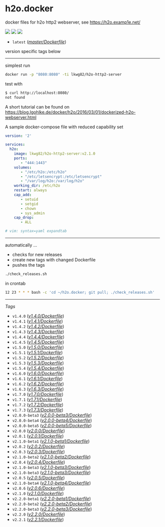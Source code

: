 # h2o.docker
docker files for h2o http2 webserver, see https://h2o.examp1e.net/

[![](https://badge.imagelayers.io/lkwg82/h2o-http2-server:latest.svg)](https://imagelayers.io/?images=lkwg82%2Fh2o-http2-server:latest)
[![](https://img.shields.io/docker/stars/lkwg82/h2o-http2-server.svg)](https://hub.docker.com/r/lkwg82/h2o-http2-server/)
[![](https://img.shields.io/docker/pulls/lkwg82/h2o-http2-server.svg)](https://hub.docker.com/r/lkwg82/h2o-http2-server/)

- ```latest``` (*[master/Dockerfile](https://github.com/lkwg82/h2o.docker/blob/master/Dockerfile)*)

version specific tags below

---

simplest run
```bash
docker run -p "8080:8080" -ti lkwg82/h2o-http2-server
```
test with 
```bash
$ curl http://localhost:8080/
not found
```

A short tutorial can be found on https://blog.lgohlke.de/docker/h2o/2016/03/01/dockerized-h2o-webserver.html

A sample docker-compose file with reduced capability set

```yaml
version: '2'

services:
  h2o:
    image: lkwg82/h2o-http2-server:v2.1.0
    ports:
       - "444:1443"
    volumes:
       - "/etc/h2o:/etc/h2o"
       - "/etc/letsencrypt:/etc/letsencrypt"
       - "/var/log/h2o:/var/log/h2o"
    working_dir: /etc/h2o
    restart: always
    cap_add:
       - setuid
       - setgid
       - chown
       - sys_admin
    cap_drop:
       - ALL

# vim: syntax=yaml expandtab
```

---

automatically ...

 - checks for new releases 
 - create new tags with changed Dockerfile
 - pushes the tags
 
```bash
./check_releases.sh
```

in crontab
```bash
12 23 * * * bash -c 'cd ~/h2o.docker; git pull; ./check_releases.sh'
```

---

*Tags*

- ```v1.4.0``` (*[v1.4.0/Dockerfile](https://github.com/lkwg82/h2o.docker/blob/v1.4.0/Dockerfile)*)
- ```v1.4.1``` (*[v1.4.1/Dockerfile](https://github.com/lkwg82/h2o.docker/blob/v1.4.1/Dockerfile)*)
- ```v1.4.2``` (*[v1.4.2/Dockerfile](https://github.com/lkwg82/h2o.docker/blob/v1.4.2/Dockerfile)*)
- ```v1.4.3``` (*[v1.4.3/Dockerfile](https://github.com/lkwg82/h2o.docker/blob/v1.4.3/Dockerfile)*)
- ```v1.4.4``` (*[v1.4.4/Dockerfile](https://github.com/lkwg82/h2o.docker/blob/v1.4.4/Dockerfile)*)
- ```v1.4.5``` (*[v1.4.5/Dockerfile](https://github.com/lkwg82/h2o.docker/blob/v1.4.5/Dockerfile)*)
- ```v1.5.0``` (*[v1.5.0/Dockerfile](https://github.com/lkwg82/h2o.docker/blob/v1.5.0/Dockerfile)*)
- ```v1.5.1``` (*[v1.5.1/Dockerfile](https://github.com/lkwg82/h2o.docker/blob/v1.5.1/Dockerfile)*)
- ```v1.5.2``` (*[v1.5.2/Dockerfile](https://github.com/lkwg82/h2o.docker/blob/v1.5.2/Dockerfile)*)
- ```v1.5.3``` (*[v1.5.3/Dockerfile](https://github.com/lkwg82/h2o.docker/blob/v1.5.3/Dockerfile)*)
- ```v1.5.4``` (*[v1.5.4/Dockerfile](https://github.com/lkwg82/h2o.docker/blob/v1.5.4/Dockerfile)*)
- ```v1.6.0``` (*[v1.6.0/Dockerfile](https://github.com/lkwg82/h2o.docker/blob/v1.6.0/Dockerfile)*)
- ```v1.6.1``` (*[v1.6.1/Dockerfile](https://github.com/lkwg82/h2o.docker/blob/v1.6.1/Dockerfile)*)
- ```v1.6.2``` (*[v1.6.2/Dockerfile](https://github.com/lkwg82/h2o.docker/blob/v1.6.2/Dockerfile)*)
- ```v1.6.3``` (*[v1.6.3/Dockerfile](https://github.com/lkwg82/h2o.docker/blob/v1.6.3/Dockerfile)*)
- ```v1.7.0``` (*[v1.7.0/Dockerfile](https://github.com/lkwg82/h2o.docker/blob/v1.7.0/Dockerfile)*)
- ```v1.7.1``` (*[v1.7.1/Dockerfile](https://github.com/lkwg82/h2o.docker/blob/v1.7.1/Dockerfile)*)
- ```v1.7.2``` (*[v1.7.2/Dockerfile](https://github.com/lkwg82/h2o.docker/blob/v1.7.2/Dockerfile)*)
- ```v1.7.3``` (*[v1.7.3/Dockerfile](https://github.com/lkwg82/h2o.docker/blob/v1.7.3/Dockerfile)*)
- ```v2.0.0-beta3``` (*[v2.0.0-beta3/Dockerfile](https://github.com/lkwg82/h2o.docker/blob/v2.0.0-beta3/Dockerfile)*)
- ```v2.0.0-beta4``` (*[v2.0.0-beta4/Dockerfile](https://github.com/lkwg82/h2o.docker/blob/v2.0.0-beta4/Dockerfile)*)
- ```v2.0.0-beta5``` (*[v2.0.0-beta5/Dockerfile](https://github.com/lkwg82/h2o.docker/blob/v2.0.0-beta5/Dockerfile)*)
- ```v2.0.0``` (*[v2.0.0/Dockerfile](https://github.com/lkwg82/h2o.docker/blob/v2.0.0/Dockerfile)*)
- ```v2.0.1``` (*[v2.0.1/Dockerfile](https://github.com/lkwg82/h2o.docker/blob/v2.0.1/Dockerfile)*)
- ```v2.1.0-beta1``` (*[v2.1.0-beta1/Dockerfile](https://github.com/lkwg82/h2o.docker/blob/v2.1.0-beta1/Dockerfile)*)
- ```v2.0.2``` (*[v2.0.2/Dockerfile](https://github.com/lkwg82/h2o.docker/blob/v2.0.2/Dockerfile)*)
- ```v2.0.3``` (*[v2.0.3/Dockerfile](https://github.com/lkwg82/h2o.docker/blob/v2.0.3/Dockerfile)*)
- ```v2.1.0-beta2``` (*[v2.1.0-beta2/Dockerfile](https://github.com/lkwg82/h2o.docker/blob/v2.1.0-beta2/Dockerfile)*)
- ```v2.0.4``` (*[v2.0.4/Dockerfile](https://github.com/lkwg82/h2o.docker/blob/v2.0.4/Dockerfile)*)
- ```v2.1.0-beta3``` (*[v2.1.0-beta3/Dockerfile](https://github.com/lkwg82/h2o.docker/blob/v2.1.0-beta3/Dockerfile)*)
- ```v2.1.0-beta3``` (*[v2.1.0-beta3/Dockerfile](https://github.com/lkwg82/h2o.docker/blob/v2.1.0-beta3/Dockerfile)*)
- ```v2.0.5``` (*[v2.0.5/Dockerfile](https://github.com/lkwg82/h2o.docker/blob/v2.0.5/Dockerfile)*)
- ```v2.1.0-beta4``` (*[v2.1.0-beta4/Dockerfile](https://github.com/lkwg82/h2o.docker/blob/v2.1.0-beta4/Dockerfile)*)
- ```v2.0.6``` (*[v2.0.6/Dockerfile](https://github.com/lkwg82/h2o.docker/blob/v2.0.6/Dockerfile)*)
- ```v2.1.0``` (*[v2.1.0/Dockerfile](https://github.com/lkwg82/h2o.docker/blob/v2.1.0/Dockerfile)*)
- ```v2.2.0-beta1``` (*[v2.2.0-beta1/Dockerfile](https://github.com/lkwg82/h2o.docker/blob/v2.2.0-beta1/Dockerfile)*)
- ```v2.2.0-beta2``` (*[v2.2.0-beta2/Dockerfile](https://github.com/lkwg82/h2o.docker/blob/v2.2.0-beta2/Dockerfile)*)
- ```v2.2.0-beta3``` (*[v2.2.0-beta3/Dockerfile](https://github.com/lkwg82/h2o.docker/blob/v2.2.0-beta3/Dockerfile)*)
- ```v2.2.0``` (*[v2.2.0/Dockerfile](https://github.com/lkwg82/h2o.docker/blob/v2.2.0/Dockerfile)*)
- ```v2.2.1``` (*[v2.2.1/Dockerfile](https://github.com/lkwg82/h2o.docker/blob/v2.2.1/Dockerfile)*)
